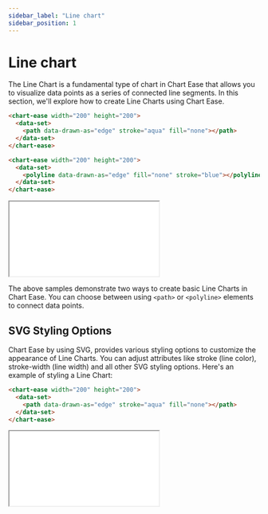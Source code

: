 ```yaml
---
sidebar_label: "Line chart"
sidebar_position: 1
---
```


# Line chart

The Line Chart is a fundamental type of chart in Chart Ease that allows you to visualize data points as a series of connected line segments. In this section, we'll explore how to create Line Charts using Chart Ease.

```html
<chart-ease width="200" height="200">
  <data-set>
    <path data-drawn-as="edge" stroke="aqua" fill="none"></path>
  </data-set>
</chart-ease>
```

```html
<chart-ease width="200" height="200">
  <data-set>
    <polyline data-drawn-as="edge" fill="none" stroke="blue"></polyline>
  </data-set>
</chart-ease>
```

<iframe src="/samples/edge-types/edge-types.html" style={{ width: '500px', height: '250px' }}></iframe>

The above samples demonstrate two ways to create basic Line Charts in Chart Ease. You can choose between using `<path>` or `<polyline>` elements to connect data points.

## SVG Styling Options

Chart Ease by using SVG, provides various styling options to customize the appearance of Line Charts. You can adjust attributes like stroke (line color), stroke-width (line width) and all other SVG styling options. Here's an example of styling a Line Chart:

```html
<chart-ease width="200" height="200">
  <data-set>
    <path data-drawn-as="edge" stroke="aqua" fill="none"></path>
  </data-set>
</chart-ease>
```

<iframe src="/samples/edge-types/styling.html" style={{ width: '250px', height: '250px' }}></iframe>
